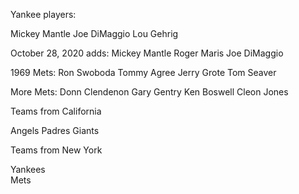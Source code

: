 Yankee players:

Mickey Mantle
Joe DiMaggio
Lou Gehrig

October 28, 2020 adds:
Mickey Mantle
Roger Maris
Joe DiMaggio

1969 Mets:
Ron Swoboda
Tommy Agree
Jerry Grote
Tom Seaver

More Mets:
Donn Clendenon
Gary Gentry
Ken Boswell
Cleon Jones

Teams from California

Angels
Padres
Giants

Teams from New York   
  
Yankees  
Mets  




